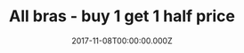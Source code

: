 ---
campaign-uuid: "c-844163d5-80a0-4fe1-b7c7-ef4678aef147"
type: "Offer"
category: "Fashion"
date: "2017-11-08T00:00:00.000Z"
end-date: "2017-12-20T14:01:01.000Z"
disable-form: false
is_promoted: true
has_entry_page: false
title: "All bras - buy 1 get 1 half price"
competition-description: "Discover the latest promotion of Figleaves, the home of\
  \ Luxury Lingerie, Swimwear and many more. At Figleaves, they aim to deliver the\
  \ best possible lingerie, swimwear and other accessories, depending on your tastes\
  \ and on your way to dress. Check it out now."
banner-img: "https://assets.expresslyapp.com/asset-5670e60e-87ec-41b8-af27-7b3540da4c16.png"
logo-left-href: "https://uk.creative.com"
logo-left-image: "https://assets.expresslyapp.com/02c67b6a-94df-43a2-b775-26fb02026c33-thumb.png"
logo-left-title: "Creative UK"
has-winner: false
---